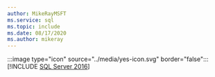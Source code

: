 ```yaml
---
author: MikeRayMSFT
ms.service: sql
ms.topic: include
ms.date: 08/17/2020
ms.author: mikeray
---
```


:::image type="icon" source="../media/yes-icon.svg" border="false"::: [!INCLUDE [SQL Server 2016](../sssql16-md.md)]